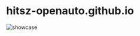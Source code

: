 # hitsz-openauto.github.io

![showcase](https://mitcher-1316637614.cos.ap-nanjing.myqcloud.com/hoa/image-20231123173350902.png?imageSlim)


